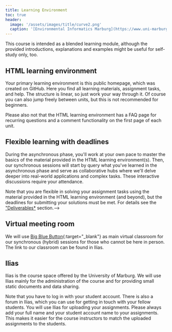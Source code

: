 ```yaml
---
title: Learning Environment
toc: true
header:
  image: '/assets/images/title/curve2.png'
  caption: '[Environmental Informatics Marburg](https://www.uni-marburg.de/en/fb19/disciplines/physisch/environmentalinformatics){:target="_blank"}'
---
```


This course is intended as a blended learning module, although the provided introductions, explanations and examples might be useful for self-study only, too.


## HTML learning environment

Your primary learning environment is this public homepage, which was created on GitHub.
Here you find all learning materials, assignment tasks, and help.
The structure is linear, so just work your way through it. 
Of course you can also jump freely between units, but this is not recommended for beginners.

Please also not that the HTML learning environment has a FAQ page for recurring questions and a comment functionality on the first page of each unit.


## Flexible learning with deadlines

During the asynchronous phase, you'll work at your own pace to master the basics of the material provided in the HTML learning environment(s). Then, our synchronous sessions will start by query what you've learned in the asynchronous phase and serve as collaborative hubs where we'll delve deeper into real-world applications and complex tasks. These interactive discussions require your attendance.

Note that you are flexible in solving your assignment tasks using the material provided in the HTML learning environment (and beyond), but the deadlines for submitting your solutions must be met.
For details see the ["Deliverables*](/moer-bsc-base-r/unit00/unit00-02_deliverables.html) section.-->

## Virtual meeting room

We will use [Big Blue Button](https://www.uni-marburg.de/en/hrz/services/web-conferences/web-conferencing-with-bigbluebutton){:target="_blank"} as main virtual classroom for our synchronous (hybrid) sessions for those who cannot be here in person.
The link to our classroom can be found in Ilias.


## Ilias

Ilias is the course space offered by the University of Marburg. 
We will use Ilias mainly for the administration of the course and for providing small static documents and data sharing.
<!--The link to the Ilias space for this course can be found [here](https://ilias.uni-marburg.de/goto.php?target=crs_3388027&client_id=UNIMR){:target="_blank"}.-->
Note that you have to log in with your student account. There is also a forum in Ilias, which you can use for getting in touch with your fellow students.
You will use Ilias for uploading your assignments. Please always add your full name and your student account name to your assignments.
This makes it easier for the course instructors to match the uploaded assignments to the students.




